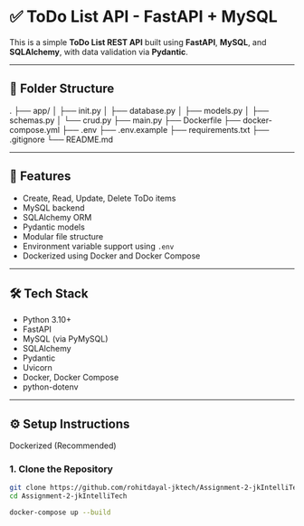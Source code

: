 # ✅ ToDo List API - FastAPI + MySQL

This is a simple **ToDo List REST API** built using **FastAPI**, **MySQL**, and **SQLAlchemy**, with data validation via **Pydantic**.

---

## 📁 Folder Structure

.
├── app/
│ ├── init.py
│ ├── database.py
│ ├── models.py
│ ├── schemas.py
│ └── crud.py
├── main.py
├── Dockerfile
├── docker-compose.yml
├── .env
├── .env.example
├── requirements.txt
├── .gitignore
└── README.md


---

## 🚀 Features

- Create, Read, Update, Delete ToDo items
- MySQL backend
- SQLAlchemy ORM
- Pydantic models
- Modular file structure
- Environment variable support using `.env`
- Dockerized using Docker and Docker Compose

---

## 🛠️ Tech Stack

- Python 3.10+
- FastAPI
- MySQL (via PyMySQL)
- SQLAlchemy
- Pydantic
- Uvicorn
- Docker, Docker Compose
- python-dotenv

---

## ⚙️ Setup Instructions
Dockerized (Recommended)

### 1. Clone the Repository

```bash
git clone https://github.com/rohitdayal-jktech/Assignment-2-jkIntelliTech.git
cd Assignment-2-jkIntelliTech

docker-compose up --build

 